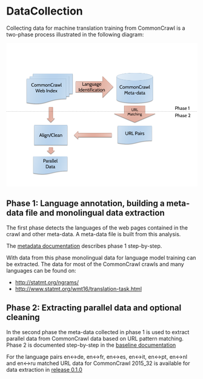 # DataCollection

Collecting data for machine translation training from CommonCrawl is a two-phase process illustrated in the following diagram:

![CommonCrawl process diagram](/common_crawl_process.png?raw=true "CommonCrawl data collection process")

## Phase 1: Language annotation, building a meta-data file and monolingual data extraction

The first phase detects the languages of the web pages contained in the crawl and other meta-data. A meta-data file is built from this analysis.

The [metadata documentation](/metadata/metadata.md) describes phase 1 step-by-step.

With data from this phase monolingual data for language model training can be extracted. The data for most of the CommonCrawl crawls and many languages can be found on:

* http://statmt.org/ngrams/
* http://www.statmt.org/wmt16/translation-task.html


## Phase 2: Extracting parallel data and optional cleaning
 
In the second phase the meta-data collected in phase 1 is used to extract parallel data from CommonCrawl data based on URL pattern matching. Phase 2 is documented step-by-step in the [baseline documentation](/baseline/baseline.md)

For the language pairs en↔de, en↔fr, en↔es, en↔it, en↔pt, en↔nl and en↔ru matched URL data for CommonCrawl 2015_32 is available for data extraction in [release 0.1.0](https://github.com/ModernMT/DataCollection/releases/tag/0.1.0)
